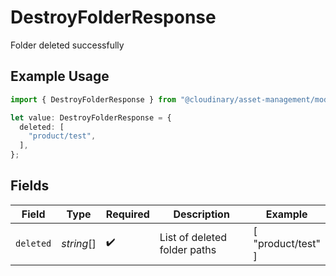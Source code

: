 # DestroyFolderResponse

Folder deleted successfully

## Example Usage

```typescript
import { DestroyFolderResponse } from "@cloudinary/asset-management/models/operations";

let value: DestroyFolderResponse = {
  deleted: [
    "product/test",
  ],
};
```

## Fields

| Field                        | Type                         | Required                     | Description                  | Example                      |
| ---------------------------- | ---------------------------- | ---------------------------- | ---------------------------- | ---------------------------- |
| `deleted`                    | *string*[]                   | :heavy_check_mark:           | List of deleted folder paths | [<br/>"product/test"<br/>]   |